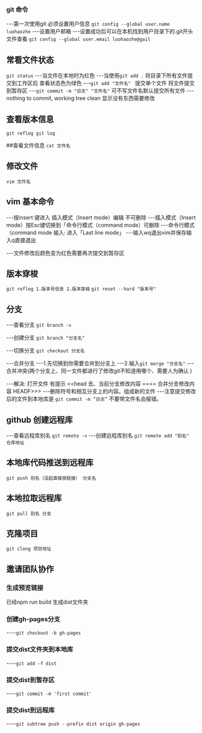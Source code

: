 ### git 命令 

---第一次使用git 必须设置用户信息 
`git config --global user.name luohaozhe` 
---设置用户邮箱 ---设置成功后可以在本机找到用户目录下的.git开头文件查看
`git config --global user.email luohaozhe@gail` 

## 常看文件状态 

`git status` 
---当文件在本地时为红色
---当使用`git add .`  将目录下所有文件提交到工作区后 查看状态色为绿色
---`git add "文件名" ` 提交单个文件 将文件提交到暂存区
---`git commit -m "日志" "文件名"` 可不写文件名默认提交所有文件 
---nothing to commit, working tree clean 显示没有东西需要修改

## 查看版本信息

`git reflog git log`

##查看文件信息
`cat 文件名`

## 修改文件 

`vim 文件名` 

## vim 基本命令 

---按insert 键进入 插入模式（Insert mode）编辑 不可删除 
---插入模式（Insert mode）按Esc键切换到「命令行模式（command mode）可删除 
---命令行模式（command mode 输入: 进入「Last line mode」
---输入wq退出vim并保存输入q直接退出

---文件修改后颜色变为红色需要再次提交到暂存区

## 版本穿梭 

`git reflog 1.版本号信息 2.版本穿梭` 
`git reset --hard "版本号"`

## 分支 

---查看分支
`git branch -v`

---创建分支 
`git branch "分支名"` 

---切换分支 
`git checkout 分支名` 

---合并分支 
---1.先切换到你需要合并到分支上
---2.输入`git merge "分支名"` 
---合并冲突(两个分支上、同一文件都进行了修改git不知道用哪个、需要人为确认 )

---解决: 打开文件 有提示 <<head 去、当前分支修改内容 ==== 合并分支修改内容 HEADF>>> 
---删除符号和相互分支上的内容。组成新的文件 
---注意提交修改后的文件到本地库是 `git commit -m “日志”` 不要带文件名会报错。

## github 创建远程库 

---查看远程库别名 
`git remote -v` 
---创建远程库别名
`git remote add "别名" 仓库地址` 

## 本地库代码推送到远程库

`git push 别名（没起直接放链接） 分支名`  

## 本地拉取远程库 

`git pull 别名 分支` 

## 克隆项目

`git clong 项目地址` 

## 邀请团队协作

### 生成预览链接

已经npm run build 生成dist文件夹

### 创建gh-pages分支

----`git checkout -b gh-pages`

### 提交dist文件夹到本地库

----`git add -f dist`

### 提交dist到暂存区

----`git commit -m 'first commit'`

### 提交dist到远程库

----`git subtree push --prefix dist origin gh-pages`
